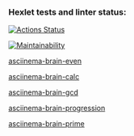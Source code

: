 ### Hexlet tests and linter status:
[![Actions Status](https://github.com/akulistus/frontend-project-44/actions/workflows/hexlet-check.yml/badge.svg)](https://github.com/akulistus/frontend-project-44/actions)

[![Maintainability](https://api.codeclimate.com/v1/badges/da21700f19656061241f/maintainability)](https://codeclimate.com/github/akulistus/frontend-project-44/maintainability)

[asciinema-brain-even](https://asciinema.org/a/1oGFo9QlDaqBMi5Xm9IZNQMTM)

[asciinema-brain-calc](https://asciinema.org/a/JH0N1oILu6KhsWwaK2waXTNQn)

[asciinema-brain-gcd](https://asciinema.org/a/JvmvAtS0SEPN4lNnkCrIs44or)

[asciinema-brain-progression](https://asciinema.org/a/lPW7mcZZkRmNgEiv2Vigb5z4h)

[asciinema-brain-prime](https://asciinema.org/a/AxyqrmJQpEYMaWpFAizAlltG7)